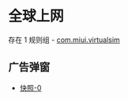 # 全球上网

存在 1 规则组 - [com.miui.virtualsim](/src/apps/com.miui.virtualsim.ts)

## 广告弹窗

- [快照-0](https://i.gkd.li/import/13238467)
